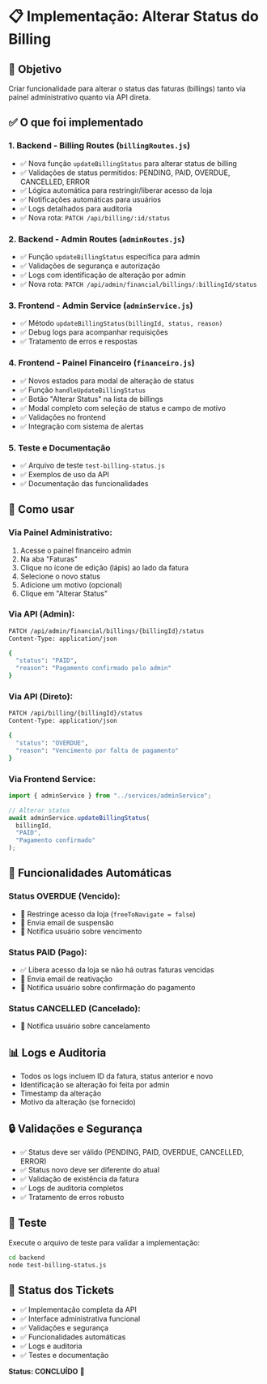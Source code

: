 # 📋 Implementação: Alterar Status do Billing

## 🎯 Objetivo

Criar funcionalidade para alterar o status das faturas (billings) tanto via painel administrativo quanto via API direta.

## ✅ O que foi implementado

### 1. Backend - Billing Routes (`billingRoutes.js`)

- ✅ Nova função `updateBillingStatus` para alterar status de billing
- ✅ Validações de status permitidos: PENDING, PAID, OVERDUE, CANCELLED, ERROR
- ✅ Lógica automática para restringir/liberar acesso da loja
- ✅ Notificações automáticas para usuários
- ✅ Logs detalhados para auditoria
- ✅ Nova rota: `PATCH /api/billing/:id/status`

### 2. Backend - Admin Routes (`adminRoutes.js`)

- ✅ Função `updateBillingStatus` específica para admin
- ✅ Validações de segurança e autorização
- ✅ Logs com identificação de alteração por admin
- ✅ Nova rota: `PATCH /api/admin/financial/billings/:billingId/status`

### 3. Frontend - Admin Service (`adminService.js`)

- ✅ Método `updateBillingStatus(billingId, status, reason)`
- ✅ Debug logs para acompanhar requisições
- ✅ Tratamento de erros e respostas

### 4. Frontend - Painel Financeiro (`financeiro.js`)

- ✅ Novos estados para modal de alteração de status
- ✅ Função `handleUpdateBillingStatus`
- ✅ Botão "Alterar Status" na lista de billings
- ✅ Modal completo com seleção de status e campo de motivo
- ✅ Validações no frontend
- ✅ Integração com sistema de alertas

### 5. Teste e Documentação

- ✅ Arquivo de teste `test-billing-status.js`
- ✅ Exemplos de uso da API
- ✅ Documentação das funcionalidades

## 🔧 Como usar

### Via Painel Administrativo:

1. Acesse o painel financeiro admin
2. Na aba "Faturas"
3. Clique no ícone de edição (lápis) ao lado da fatura
4. Selecione o novo status
5. Adicione um motivo (opcional)
6. Clique em "Alterar Status"

### Via API (Admin):

```bash
PATCH /api/admin/financial/billings/{billingId}/status
Content-Type: application/json

{
  "status": "PAID",
  "reason": "Pagamento confirmado pelo admin"
}
```

### Via API (Direto):

```bash
PATCH /api/billing/{billingId}/status
Content-Type: application/json

{
  "status": "OVERDUE",
  "reason": "Vencimento por falta de pagamento"
}
```

### Via Frontend Service:

```javascript
import { adminService } from "../services/adminService";

// Alterar status
await adminService.updateBillingStatus(
  billingId,
  "PAID",
  "Pagamento confirmado"
);
```

## 🚀 Funcionalidades Automáticas

### Status OVERDUE (Vencido):

- 🚫 Restringe acesso da loja (`freeToNavigate = false`)
- 📧 Envia email de suspensão
- 🔔 Notifica usuário sobre vencimento

### Status PAID (Pago):

- ✅ Libera acesso da loja se não há outras faturas vencidas
- 📧 Envia email de reativação
- 🔔 Notifica usuário sobre confirmação do pagamento

### Status CANCELLED (Cancelado):

- 🔔 Notifica usuário sobre cancelamento

## 📊 Logs e Auditoria

- Todos os logs incluem ID da fatura, status anterior e novo
- Identificação se alteração foi feita por admin
- Timestamp da alteração
- Motivo da alteração (se fornecido)

## 🔒 Validações e Segurança

- ✅ Status deve ser válido (PENDING, PAID, OVERDUE, CANCELLED, ERROR)
- ✅ Status novo deve ser diferente do atual
- ✅ Validação de existência da fatura
- ✅ Logs de auditoria completos
- ✅ Tratamento de erros robusto

## 🧪 Teste

Execute o arquivo de teste para validar a implementação:

```bash
cd backend
node test-billing-status.js
```

## 🎯 Status dos Tickets

- ✅ Implementação completa da API
- ✅ Interface administrativa funcional
- ✅ Validações e segurança
- ✅ Funcionalidades automáticas
- ✅ Logs e auditoria
- ✅ Testes e documentação

**Status: CONCLUÍDO** 🎉
